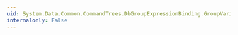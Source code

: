 ```yaml
---
uid: System.Data.Common.CommandTrees.DbGroupExpressionBinding.GroupVariableType
internalonly: False
---
```

